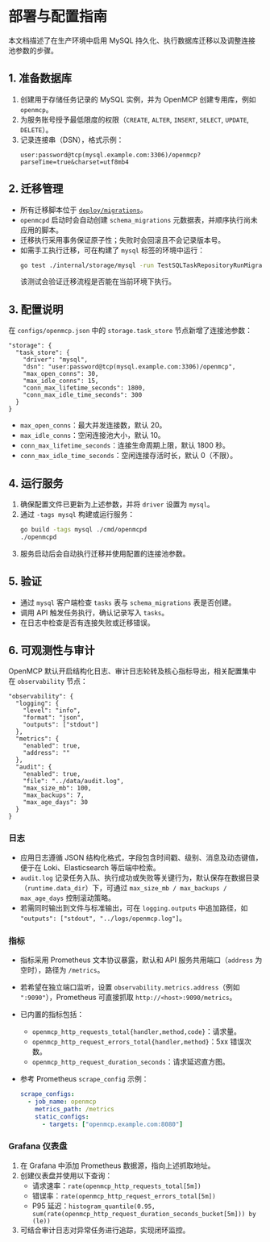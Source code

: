 # 部署与配置指南

本文档描述了在生产环境中启用 MySQL 持久化、执行数据库迁移以及调整连接池参数的步骤。

## 1. 准备数据库

1. 创建用于存储任务记录的 MySQL 实例，并为 OpenMCP 创建专用库，例如 `openmcp`。
2. 为服务账号授予最低限度的权限（`CREATE`, `ALTER`, `INSERT`, `SELECT`, `UPDATE`, `DELETE`）。
3. 记录连接串（DSN），格式示例：
   ```text
   user:password@tcp(mysql.example.com:3306)/openmcp?parseTime=true&charset=utf8mb4
   ```

## 2. 迁移管理

* 所有迁移脚本位于 [`deploy/migrations`](../deploy/migrations)。
* `openmcpd` 启动时会自动创建 `schema_migrations` 元数据表，并顺序执行尚未应用的脚本。
* 迁移执行采用事务保证原子性；失败时会回滚且不会记录版本号。
* 如需手工执行迁移，可在构建了 `mysql` 标签的环境中运行：
  ```bash
  go test ./internal/storage/mysql -run TestSQLTaskRepositoryRunMigrations
  ```
  该测试会验证迁移流程是否能在当前环境下执行。

## 3. 配置说明

在 `configs/openmcp.json` 中的 `storage.task_store` 节点新增了连接池参数：

```jsonc
"storage": {
  "task_store": {
    "driver": "mysql",
    "dsn": "user:password@tcp(mysql.example.com:3306)/openmcp",
    "max_open_conns": 30,
    "max_idle_conns": 15,
    "conn_max_lifetime_seconds": 1800,
    "conn_max_idle_time_seconds": 300
  }
}
```

* `max_open_conns`：最大并发连接数，默认 20。
* `max_idle_conns`：空闲连接池大小，默认 10。
* `conn_max_lifetime_seconds`：连接生命周期上限，默认 1800 秒。
* `conn_max_idle_time_seconds`：空闲连接存活时长，默认 0（不限）。

## 4. 运行服务

1. 确保配置文件已更新为上述参数，并将 `driver` 设置为 `mysql`。
2. 通过 `-tags mysql` 构建或运行服务：
   ```bash
   go build -tags mysql ./cmd/openmcpd
   ./openmcpd
   ```
3. 服务启动后会自动执行迁移并使用配置的连接池参数。

## 5. 验证

* 通过 `mysql` 客户端检查 `tasks` 表与 `schema_migrations` 表是否创建。
* 调用 API 触发任务执行，确认记录写入 `tasks`。
* 在日志中检查是否有连接失败或迁移错误。

## 6. 可观测性与审计

OpenMCP 默认开启结构化日志、审计日志轮转及核心指标导出，相关配置集中在 `observability` 节点：

```jsonc
"observability": {
  "logging": {
    "level": "info",
    "format": "json",
    "outputs": ["stdout"]
  },
  "metrics": {
    "enabled": true,
    "address": ""
  },
  "audit": {
    "enabled": true,
    "file": "../data/audit.log",
    "max_size_mb": 100,
    "max_backups": 7,
    "max_age_days": 30
  }
}
```

### 日志

* 应用日志遵循 JSON 结构化格式，字段包含时间戳、级别、消息及动态键值，便于在 Loki、Elasticsearch 等后端中检索。
* `audit.log` 记录任务入队、执行成功或失败等关键行为，默认保存在数据目录（`runtime.data_dir`）下，可通过 `max_size_mb / max_backups / max_age_days` 控制滚动策略。
* 若需同时输出到文件与标准输出，可在 `logging.outputs` 中追加路径，如 `"outputs": ["stdout", "../logs/openmcp.log"]`。

### 指标

* 指标采用 Prometheus 文本协议暴露，默认和 API 服务共用端口（`address` 为空时），路径为 `/metrics`。
* 若希望在独立端口监听，设置 `observability.metrics.address`（例如 `":9090"`），Prometheus 可直接抓取 `http://<host>:9090/metrics`。
* 已内置的指标包括：
  * `openmcp_http_requests_total{handler,method,code}`：请求量。
  * `openmcp_http_request_errors_total{handler,method}`：5xx 错误次数。
  * `openmcp_http_request_duration_seconds`：请求延迟直方图。
* 参考 Prometheus `scrape_config` 示例：

  ```yaml
  scrape_configs:
    - job_name: openmcp
      metrics_path: /metrics
      static_configs:
        - targets: ["openmcp.example.com:8080"]
  ```

### Grafana 仪表盘

1. 在 Grafana 中添加 Prometheus 数据源，指向上述抓取地址。
2. 创建仪表盘并使用以下查询：
   * 请求速率：`rate(openmcp_http_requests_total[5m])`
   * 错误率：`rate(openmcp_http_request_errors_total[5m])`
   * P95 延迟：`histogram_quantile(0.95, sum(rate(openmcp_http_request_duration_seconds_bucket[5m])) by (le))`
3. 可结合审计日志对异常任务进行追踪，实现闭环监控。
